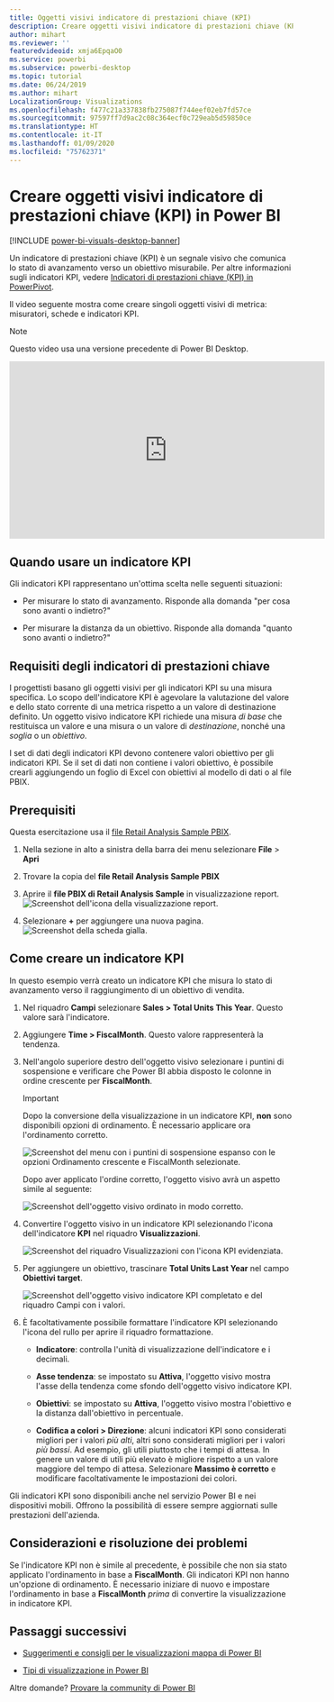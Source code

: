 ```yaml
---
title: Oggetti visivi indicatore di prestazioni chiave (KPI)
description: Creare oggetti visivi indicatore di prestazioni chiave (KPI) in Power BI
author: mihart
ms.reviewer: ''
featuredvideoid: xmja6EpqaO0
ms.service: powerbi
ms.subservice: powerbi-desktop
ms.topic: tutorial
ms.date: 06/24/2019
ms.author: mihart
LocalizationGroup: Visualizations
ms.openlocfilehash: f477c21a337838fb275087f744eef02eb7fd57ce
ms.sourcegitcommit: 97597ff7d9ac2c08c364ecf0c729eab5d59850ce
ms.translationtype: HT
ms.contentlocale: it-IT
ms.lasthandoff: 01/09/2020
ms.locfileid: "75762371"
---
```

# <a name="create-key-performance-indicator-kpi-visualizations"></a>Creare oggetti visivi indicatore di prestazioni chiave (KPI) in Power BI

[!INCLUDE [power-bi-visuals-desktop-banner](../includes/power-bi-visuals-desktop-banner.md)]

Un indicatore di prestazioni chiave (KPI) è un segnale visivo che comunica lo stato di avanzamento verso un obiettivo misurabile. Per altre informazioni sugli indicatori KPI, vedere [Indicatori di prestazioni chiave (KPI) in PowerPivot](/previous-versions/sql/sql-server-2012/hh272050(v=sql.110)).

Il video seguente mostra come creare singoli oggetti visivi di metrica: misuratori, schede e indicatori KPI.
   > [!NOTE]
   > Questo video usa una versione precedente di Power BI Desktop.
   > 
   > 
<iframe width="560" height="315" src="https://www.youtube.com/embed/xmja6EpqaO0?list=PL1N57mwBHtN0JFoKSR0n-tBkUJHeMP2cP" frameborder="0" allowfullscreen></iframe>

## <a name="when-to-use-a-kpi"></a>Quando usare un indicatore KPI

Gli indicatori KPI rappresentano un'ottima scelta nelle seguenti situazioni:

* Per misurare lo stato di avanzamento. Risponde alla domanda "per cosa sono avanti o indietro?"

* Per misurare la distanza da un obiettivo. Risponde alla domanda "quanto sono avanti o indietro?"

## <a name="kpi-requirements"></a>Requisiti degli indicatori di prestazioni chiave

I progettisti basano gli oggetti visivi per gli indicatori KPI su una misura specifica. Lo scopo dell'indicatore KPI è agevolare la valutazione del valore e dello stato corrente di una metrica rispetto a un valore di destinazione definito. Un oggetto visivo indicatore KPI richiede una misura *di base* che restituisca un valore e una misura o un valore di *destinazione*, nonché una *soglia* o un *obiettivo*.

I set di dati degli indicatori KPI devono contenere valori obiettivo per gli indicatori KPI. Se il set di dati non contiene i valori obiettivo, è possibile crearli aggiungendo un foglio di Excel con obiettivi al modello di dati o al file PBIX.

## <a name="prerequisites"></a>Prerequisiti

Questa esercitazione usa il [file Retail Analysis Sample PBIX](https://download.microsoft.com/download/9/6/D/96DDC2FF-2568-491D-AAFA-AFDD6F763AE3/Retail%20Analysis%20Sample%20PBIX.pbix).

1. Nella sezione in alto a sinistra della barra dei menu selezionare **File** > **Apri**

1. Trovare la copia del **file Retail Analysis Sample PBIX**

1. Aprire il **file PBIX di Retail Analysis Sample** in visualizzazione report. ![Screenshot dell'icona della visualizzazione report.](media/power-bi-visualization-kpi/power-bi-report-view.png)

1. Selezionare **+** per aggiungere una nuova pagina. ![Screenshot della scheda gialla.](media/power-bi-visualization-kpi/power-bi-yellow-tab.png)

## <a name="how-to-create-a-kpi"></a>Come creare un indicatore KPI

In questo esempio verrà creato un indicatore KPI che misura lo stato di avanzamento verso il raggiungimento di un obiettivo di vendita.

1. Nel riquadro **Campi** selezionare **Sales > Total Units This Year**.  Questo valore sarà l'indicatore.

1. Aggiungere **Time > FiscalMonth**.  Questo valore rappresenterà la tendenza.

1. Nell'angolo superiore destro dell'oggetto visivo selezionare i puntini di sospensione e verificare che Power BI abbia disposto le colonne in ordine crescente per **FiscalMonth**.

    > [!IMPORTANT]
    > Dopo la conversione della visualizzazione in un indicatore KPI, **non** sono disponibili opzioni di ordinamento. È necessario applicare ora l'ordinamento corretto.

    ![Screenshot del menu con i puntini di sospensione espanso con le opzioni Ordinamento crescente e FiscalMonth selezionate.](media/power-bi-visualization-kpi/power-bi-ascending-by-fiscal-month.png)

    Dopo aver applicato l'ordine corretto, l'oggetto visivo avrà un aspetto simile al seguente:

    ![Screenshot dell'oggetto visivo ordinato in modo corretto.](media/power-bi-visualization-kpi/power-bi-chart.png)

1. Convertire l'oggetto visivo in un indicatore KPI selezionando l'icona dell'indicatore **KPI** nel riquadro **Visualizzazioni**.

    ![Screenshot del riquadro Visualizzazioni con l'icona KPI evidenziata.](media/power-bi-visualization-kpi/power-bi-kpi-template.png)

1. Per aggiungere un obiettivo, trascinare **Total Units Last Year** nel campo **Obiettivi target**.

    ![Screenshot dell'oggetto visivo indicatore KPI completato e del riquadro Campi con i valori.](media/power-bi-visualization-kpi/power-bi-kpi-done.png)

1. È facoltativamente possibile formattare l'indicatore KPI selezionando l'icona del rullo per aprire il riquadro formattazione.

    * **Indicatore**: controlla l'unità di visualizzazione dell'indicatore e i decimali.

    * **Asse tendenza**: se impostato su **Attiva**, l'oggetto visivo mostra l'asse della tendenza come sfondo dell'oggetto visivo indicatore KPI.  

    * **Obiettivi**: se impostato su **Attiva**, l'oggetto visivo mostra l'obiettivo e la distanza dall'obiettivo in percentuale.

    * **Codifica a colori > Direzione**: alcuni indicatori KPI sono considerati migliori per i valori *più alti*, altri sono considerati migliori per i valori *più bassi*. Ad esempio, gli utili piuttosto che i tempi di attesa. In genere un valore di utili più elevato è migliore rispetto a un valore maggiore del tempo di attesa. Selezionare **Massimo è corretto** e modificare facoltativamente le impostazioni dei colori.

Gli indicatori KPI sono disponibili anche nel servizio Power BI e nei dispositivi mobili. Offrono la possibilità di essere sempre aggiornati sulle prestazioni dell'azienda.

## <a name="considerations-and-troubleshooting"></a>Considerazioni e risoluzione dei problemi

Se l'indicatore KPI non è simile al precedente, è possibile che non sia stato applicato l'ordinamento in base a **FiscalMonth**. Gli indicatori KPI non hanno un'opzione di ordinamento. È necessario iniziare di nuovo e impostare l'ordinamento in base a **FiscalMonth** *prima* di convertire la visualizzazione in indicatore KPI.

## <a name="next-steps"></a>Passaggi successivi

* [Suggerimenti e consigli per le visualizzazioni mappa di Power BI](power-bi-map-tips-and-tricks.md)

* [Tipi di visualizzazione in Power BI](power-bi-visualization-types-for-reports-and-q-and-a.md)

Altre domande? [Provare la community di Power BI](https://community.powerbi.com/)
